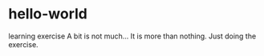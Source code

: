 # hello-world
learning exercise
A bit is not much...
It is more than nothing.
Just doing the exercise.
